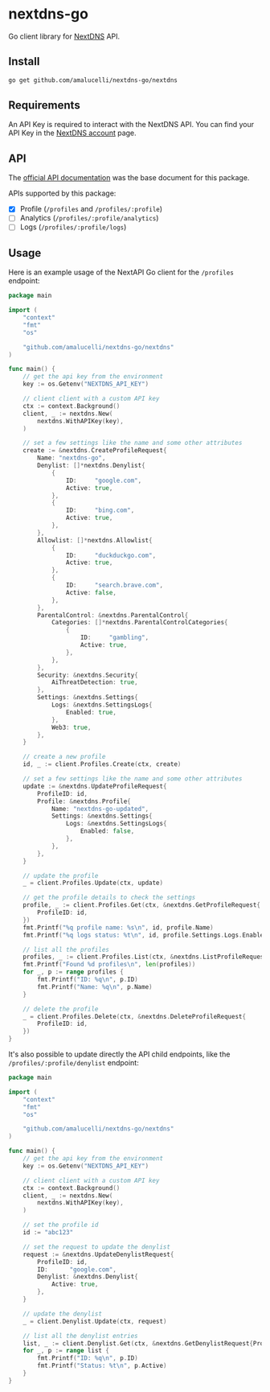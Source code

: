 # nextdns-go

Go client library for [NextDNS](https://nextdns.io/) API.

## Install

```bash
go get github.com/amalucelli/nextdns-go/nextdns
```

## Requirements

An API Key is required to interact with the NextDNS API.
You can find your API Key in the [NextDNS account](https://my.nextdns.io/account) page.

## API

The [official API documentation](https://nextdns.github.io/api/) was the base document for this package.

APIs supported by this package:

- [x] Profile (`/profiles` and `/profiles/:profile`)
- [ ] Analytics (`/profiles/:profile/analytics`)
- [ ] Logs (`/profiles/:profile/logs`)

## Usage

Here is an example usage of the NextAPI Go client for the `/profiles` endpoint:

```go
package main

import (
	"context"
	"fmt"
	"os"

	"github.com/amalucelli/nextdns-go/nextdns"
)

func main() {
	// get the api key from the environment
	key := os.Getenv("NEXTDNS_API_KEY")

	// client client with a custom API key
	ctx := context.Background()
	client, _ := nextdns.New(
		nextdns.WithAPIKey(key),
	)

	// set a few settings like the name and some other attributes
	create := &nextdns.CreateProfileRequest{
		Name: "nextdns-go",
		Denylist: []*nextdns.Denylist{
			{
				ID:     "google.com",
				Active: true,
			},
			{
				ID:     "bing.com",
				Active: true,
			},
		},
		Allowlist: []*nextdns.Allowlist{
			{
				ID:     "duckduckgo.com",
				Active: true,
			},
			{
				ID:     "search.brave.com",
				Active: false,
			},
		},
		ParentalControl: &nextdns.ParentalControl{
			Categories: []*nextdns.ParentalControlCategories{
				{
					ID:     "gambling",
					Active: true,
				},
			},
		},
		Security: &nextdns.Security{
			AiThreatDetection: true,
		},
		Settings: &nextdns.Settings{
			Logs: &nextdns.SettingsLogs{
				Enabled: true,
			},
			Web3: true,
		},
	}

	// create a new profile
	id, _ := client.Profiles.Create(ctx, create)

	// set a few settings like the name and some other attributes
	update := &nextdns.UpdateProfileRequest{
		ProfileID: id,
		Profile: &nextdns.Profile{
			Name: "nextdns-go-updated",
			Settings: &nextdns.Settings{
				Logs: &nextdns.SettingsLogs{
					Enabled: false,
				},
			},
		},
	}

	// update the profile
	_ = client.Profiles.Update(ctx, update)

	// get the profile details to check the settings
	profile, _ := client.Profiles.Get(ctx, &nextdns.GetProfileRequest{
		ProfileID: id,
	})
	fmt.Printf("%q profile name: %s\n", id, profile.Name)
	fmt.Printf("%q logs status: %t\n", id, profile.Settings.Logs.Enabled)

	// list all the profiles
	profiles, _ := client.Profiles.List(ctx, &nextdns.ListProfileRequest{})
	fmt.Printf("Found %d profiles\n", len(profiles))
	for _, p := range profiles {
		fmt.Printf("ID: %q\n", p.ID)
		fmt.Printf("Name: %q\n", p.Name)
	}

	// delete the profile
	_ = client.Profiles.Delete(ctx, &nextdns.DeleteProfileRequest{
		ProfileID: id,
	})
}
```

It's also possible to update directly the API child endpoints, like the `/profiles/:profile/denylist` endpoint:

```go
package main

import (
	"context"
	"fmt"
	"os"

	"github.com/amalucelli/nextdns-go/nextdns"
)

func main() {
	// get the api key from the environment
	key := os.Getenv("NEXTDNS_API_KEY")

	// client client with a custom API key
	ctx := context.Background()
	client, _ := nextdns.New(
		nextdns.WithAPIKey(key),
	)

	// set the profile id
	id := "abc123"

	// set the request to update the denylist
	request := &nextdns.UpdateDenylistRequest{
		ProfileID: id,
		ID:      "google.com",
		Denylist: &nextdns.Denylist{
			Active: true,
		},
	}

	// update the denylist
	_ = client.Denylist.Update(ctx, request)

	// list all the denylist entries
	list, _ := client.Denylist.Get(ctx, &nextdns.GetDenylistRequest{ProfileID: id})
	for _, p := range list {
		fmt.Printf("ID: %q\n", p.ID)
		fmt.Printf("Status: %t\n", p.Active)
	}
}
```
